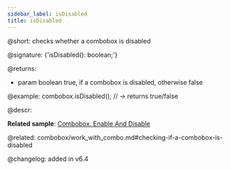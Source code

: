 ```yaml
---
sidebar_label: isDisabled
title: isDisabled
---          
```


@short: checks whether a combobox is disabled

@signature: {'isDisabled(): boolean;'}

<!-- todoapi
указать значение по умолчанию -->


@returns:
- param	boolean		true, if a combobox is disabled, otherwise false


@example:
combobox.isDisabled(); // -> returns true/false



@descr:

**Related sample**: [Combobox. Enable And Disable](https://snippet.dhtmlx.com/7bujtsuu)

@related: combobox/work_with_combo.md#checking-if-a-combobox-is-disabled

@changelog: added in v6.4
